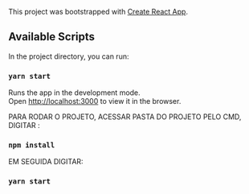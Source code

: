 This project was bootstrapped with [Create React App](https://github.com/facebook/create-react-app).

## Available Scripts

In the project directory, you can run:

### `yarn start`

Runs the app in the development mode.<br />
Open [http://localhost:3000](http://localhost:3000) to view it in the browser.


PARA RODAR O PROJETO, ACESSAR PASTA DO PROJETO PELO CMD, DIGITAR :
### `npm install`
EM SEGUIDA DIGITAR:
### `yarn start`
